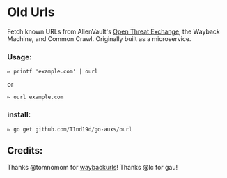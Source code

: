 # Old Urls
Fetch known URLs from AlienVault's [Open Threat Exchange](https://otx.alienvault.com), the Wayback Machine, and Common Crawl. Originally built as a microservice.

### Usage:
```
▻ printf 'example.com' | ourl
```

or

```
▻ ourl example.com
```

### install:
```
▻ go get github.com/T1nd19d/go-auxs/ourl
```

## Credits:
Thanks @tomnomom for [waybackurls](https://github.com/tomnomnom/waybackurls)!
Thanks @lc for gau!

